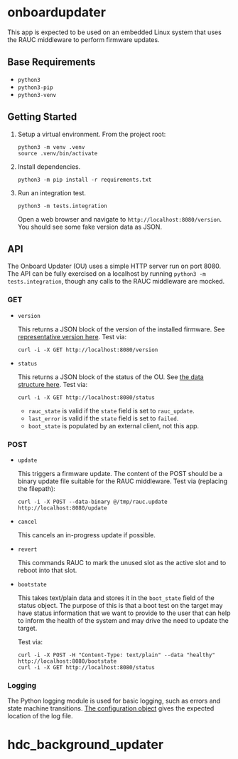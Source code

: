 # onboardupdater
This app is expected to be used on an embedded Linux system that uses the RAUC middleware to perform
firmware updates.

## Base Requirements
* `python3`
* `python3-pip`
* `python3-venv`

## Getting Started
1. Setup a virtual environment.  From the project root:
    ```
    python3 -m venv .venv
    source .venv/bin/activate
    ```
2. Install dependencies.
    ```
    python3 -m pip install -r requirements.txt
    ```
3. Run an integration test.
    ```
    python3 -m tests.integration
    ```
    Open a web browser and navigate to `http://localhost:8080/version`.  You should see some fake
    version data as JSON.

## API
The Onboard Updater (OU) uses a simple HTTP server run on port 8080.  The API can be fully exercised
on a localhost by running `python3 -m tests.integration`, though any calls to the RAUC middleware
are mocked.

### GET
* `version`

    This returns a JSON block of the version of the installed firmware.  See [representative version here](./tests/data/version.json).  Test via:
    ```
    curl -i -X GET http://localhost:8080/version
    ```

* `status`

    This returns a JSON block of the status of the OU.  See [the data structure here](./onboardupdater/status.py).
    Test via:
    ```
    curl -i -X GET http://localhost:8080/status
    ```
    * `rauc_state` is valid if the `state` field is set to `rauc_update`.
    * `last_error` is valid if the `state` field is set to `failed`.
    * `boot_state` is populated by an external client, not this app.

### POST
* `update`

    This triggers a firmware update.  The content of the POST should be a binary update file suitable for the RAUC
    middleware.  Test via (replacing the filepath):
    ```
    curl -i -X POST --data-binary @/tmp/rauc.update http://localhost:8080/update
    ```

* `cancel`

    This cancels an in-progress update if possible.

* `revert`

    This commands RAUC to mark the unused slot as the active slot and to reboot into that slot.

* `bootstate`

    This takes text/plain data and stores it in the `boot_state` field of the status object.  The purpose
    of this is that a boot test on the target may have status information that we want to provide to the user
    that can help to inform the health of the system and may drive the need to update the target.

    Test via:
    ```
    curl -i -X POST -H "Content-Type: text/plain" --data "healthy" http://localhost:8080/bootstate
    curl -i -X GET http://localhost:8080/status
    ```

### Logging
The Python logging module is used for basic logging, such as errors and state machine transitions.
[The configuration object](./onboardupdater/configuration.py) gives the expected location of the log file.
# hdc_background_updater
